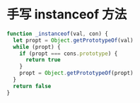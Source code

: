 # 手写 instanceof 方法

```javascript
function _instanceof(val, con) {
  let propt = Object.getPrototypeOf(val)
  while (propt) {
    if (propt === cons.prototype) {
      return true
    }
    propt = Object.getPrototypeOf(propt)
  }
  return false
}
```
